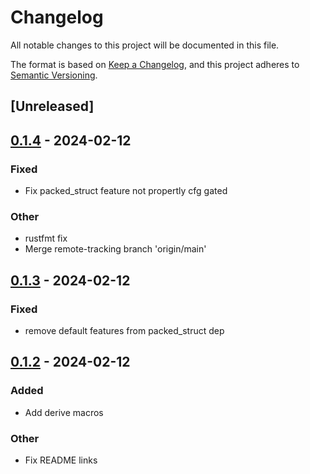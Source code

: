 # Changelog
All notable changes to this project will be documented in this file.

The format is based on [Keep a Changelog](https://keepachangelog.com/en/1.0.0/),
and this project adheres to [Semantic Versioning](https://semver.org/spec/v2.0.0.html).

## [Unreleased]

## [0.1.4](https://github.com/BroderickCarlin/regiface/compare/regiface-v0.1.3...regiface-v0.1.4) - 2024-02-12

### Fixed
- Fix packed_struct feature not propertly cfg gated

### Other
- rustfmt fix
- Merge remote-tracking branch 'origin/main'

## [0.1.3](https://github.com/BroderickCarlin/regiface/compare/regiface-v0.1.2...regiface-v0.1.3) - 2024-02-12

### Fixed
- remove default features from packed_struct dep

## [0.1.2](https://github.com/BroderickCarlin/regiface/compare/regiface-v0.1.1...regiface-v0.1.2) - 2024-02-12

### Added
- Add derive macros

### Other
- Fix README links
